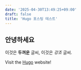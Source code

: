 ```yaml
---
date: '2025-04-30T13:49:25+09:00'
draft: false
title: 'Hugo 포스팅 테스트'
---
```


## 안녕하세요 

이것은 **두꺼운** 글씨, 이것은 *강조* 글씨.

Visit the [Hugo](https://gohugo.io) website!